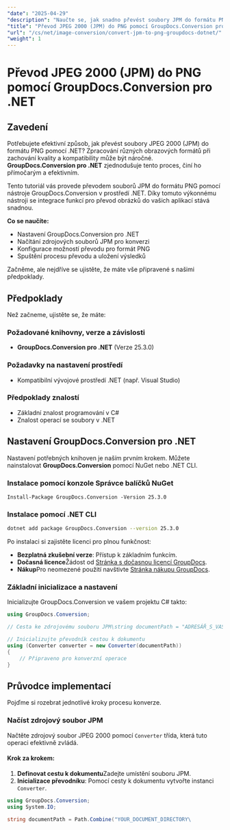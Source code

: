 ```yaml
---
"date": "2025-04-29"
"description": "Naučte se, jak snadno převést soubory JPM do formátu PNG pomocí nástroje GroupDocs.Conversion pro .NET. Postupujte podle našeho podrobného návodu a vylepšete možnosti vaší aplikace pro práci s obrázky."
"title": "Převod JPEG 2000 (JPM) do PNG pomocí GroupDocs.Conversion pro .NET"
"url": "/cs/net/image-conversion/convert-jpm-to-png-groupdocs-dotnet/"
"weight": 1
---
```


# Převod JPEG 2000 (JPM) do PNG pomocí GroupDocs.Conversion pro .NET

## Zavedení

Potřebujete efektivní způsob, jak převést soubory JPEG 2000 (JPM) do formátu PNG pomocí .NET? Zpracování různých obrazových formátů při zachování kvality a kompatibility může být náročné. **GroupDocs.Conversion pro .NET** zjednodušuje tento proces, činí ho přímočarým a efektivním.

Tento tutoriál vás provede převodem souborů JPM do formátu PNG pomocí nástroje GroupDocs.Conversion v prostředí .NET. Díky tomuto výkonnému nástroji se integrace funkcí pro převod obrázků do vašich aplikací stává snadnou.

**Co se naučíte:**
- Nastavení GroupDocs.Conversion pro .NET
- Načítání zdrojových souborů JPM pro konverzi
- Konfigurace možností převodu pro formát PNG
- Spuštění procesu převodu a uložení výsledků

Začněme, ale nejdříve se ujistěte, že máte vše připravené s našimi předpoklady.

## Předpoklady

Než začneme, ujistěte se, že máte:

### Požadované knihovny, verze a závislosti
- **GroupDocs.Conversion pro .NET** (Verze 25.3.0)

### Požadavky na nastavení prostředí
- Kompatibilní vývojové prostředí .NET (např. Visual Studio)

### Předpoklady znalostí
- Základní znalost programování v C#
- Znalost operací se soubory v .NET

## Nastavení GroupDocs.Conversion pro .NET

Nastavení potřebných knihoven je naším prvním krokem. Můžete nainstalovat **GroupDocs.Conversion** pomocí NuGet nebo .NET CLI.

### Instalace pomocí konzole Správce balíčků NuGet
```shell
Install-Package GroupDocs.Conversion -Version 25.3.0
```

### Instalace pomocí .NET CLI
```bash
dotnet add package GroupDocs.Conversion --version 25.3.0
```

Po instalaci si zajistěte licenci pro plnou funkčnost:
- **Bezplatná zkušební verze**: Přístup k základním funkcím.
- **Dočasná licence**Žádost od [Stránka s dočasnou licencí GroupDocs](https://purchase.groupdocs.com/temporary-license/).
- **Nákup**Pro neomezené použití navštivte [Stránka nákupu GroupDocs](https://purchase.groupdocs.com/buy).

### Základní inicializace a nastavení

Inicializujte GroupDocs.Conversion ve vašem projektu C# takto:

```csharp
using GroupDocs.Conversion;

// Cesta ke zdrojovému souboru JPM\string documentPath = "ADRESÁŘ_S_VAŠÍM_DOKUMENTEM/sample.jpm";

// Inicializujte převodník cestou k dokumentu
using (Converter converter = new Converter(documentPath))
{
    // Připraveno pro konverzní operace
}
```

## Průvodce implementací

Pojďme si rozebrat jednotlivé kroky procesu konverze.

### Načíst zdrojový soubor JPM

Načtěte zdrojový soubor JPEG 2000 pomocí `Converter` třída, která tuto operaci efektivně zvládá.

#### Krok za krokem:
1. **Definovat cestu k dokumentu**Zadejte umístění souboru JPM.
2. **Inicializace převodníku**: Pomocí cesty k dokumentu vytvořte instanci `Converter`.

```csharp
using GroupDocs.Conversion;
using System.IO;

string documentPath = Path.Combine("YOUR_DOCUMENT_DIRECTORY\